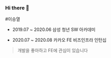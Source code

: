 ### Hi there 👋

#이승열

* 2019.07 ~ 2020.06 삼성 청년 SW 아카데미

* 2020.07 ~ 2020.08 카카오 FE 비즈인프라 인턴십

> 개발을 좋아하고 FE에 관심이 있습니다
